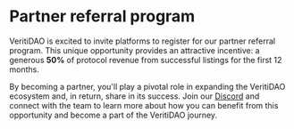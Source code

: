 # Partner referral program

VeritiDAO is excited to invite platforms to register for our partner referral program. This unique opportunity provides an attractive incentive: a generous **50%** of protocol revenue from successful listings for the first 12 months.

By becoming a partner, you'll play a pivotal role in expanding the VeritiDAO ecosystem and, in return, share in its success. Join our [Discord](https://discord.com/invite/bMF4uC9rt2) and connect with the team to learn more about how you can benefit from this opportunity and become a part of the VeritiDAO journey.
